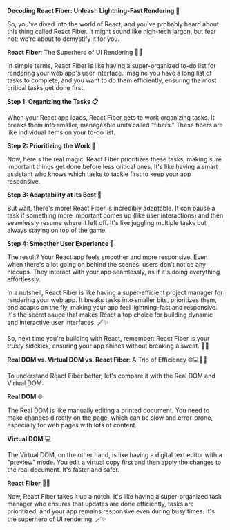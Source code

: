 **Decoding React Fiber: Unleash Lightning-Fast Rendering 🚀**

So, you've dived into the world of React, and you've probably heard about this thing called React Fiber. It might sound like high-tech jargon, but fear not; we're about to demystify it for you.

**React Fiber**: The Superhero of UI Rendering 🦸‍♂️

In simple terms, React Fiber is like having a super-organized to-do list for rendering your web app's user interface. Imagine you have a long list of tasks to complete, and you want to do them efficiently, ensuring the most critical tasks get done first.

**Step 1: Organizing the Tasks 📋**

When your React app loads, React Fiber gets to work organizing tasks. It breaks them into smaller, manageable units called "fibers." These fibers are like individual items on your to-do list.

**Step 2: Prioritizing the Work 🎯**

Now, here's the real magic. React Fiber prioritizes these tasks, making sure important things get done before less critical ones. It's like having a smart assistant who knows which tasks to tackle first to keep your app responsive.

**Step 3: Adaptability at Its Best 🔄**

But wait, there's more! React Fiber is incredibly adaptable. It can pause a task if something more important comes up (like user interactions) and then seamlessly resume where it left off. It's like juggling multiple tasks but always staying on top of the game.

**Step 4: Smoother User Experience 🌟**

The result? Your React app feels smoother and more responsive. Even when there's a lot going on behind the scenes, users don't notice any hiccups. They interact with your app seamlessly, as if it's doing everything effortlessly.

In a nutshell, React Fiber is like having a super-efficient project manager for rendering your web app. It breaks tasks into smaller bits, prioritizes them, and adapts on the fly, making your app feel lightning-fast and responsive. It's the secret sauce that makes React a top choice for building dynamic and interactive user interfaces. 🪄✨

So, next time you're building with React, remember: React Fiber is your trusty sidekick, ensuring your app shines without breaking a sweat. 💪🚀

**Real DOM vs. Virtual DOM vs. React Fiber**: A Trio of Efficiency 🌐💻🦸‍♂️

To understand React Fiber better, let's compare it with the Real DOM and Virtual DOM:

**Real DOM** 🌐

The Real DOM is like manually editing a printed document. You need to make changes directly on the page, which can be slow and error-prone, especially for web pages with lots of content.

**Virtual DOM** 💻

The Virtual DOM, on the other hand, is like having a digital text editor with a "preview" mode. You edit a virtual copy first and then apply the changes to the real document. It's faster and safer.

**React Fiber** 🦸‍♂️

Now, React Fiber takes it up a notch. It's like having a super-organized task manager who ensures that updates are done efficiently, tasks are prioritized, and your app remains responsive even during busy times. It's the superhero of UI rendering. 🪄✨